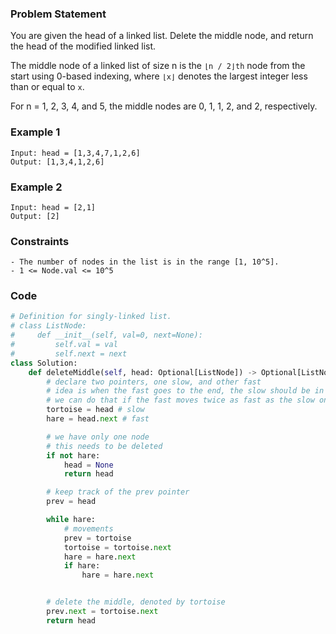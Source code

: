 ### Problem Statement

You are given the head of a linked list. Delete the middle node, and return the head of the modified linked list.

The middle node of a linked list of size n is the `⌊n / 2⌋th` node from the start using 0-based indexing, where `⌊x⌋` denotes the largest integer less than or equal to `x`.

For n = 1, 2, 3, 4, and 5, the middle nodes are 0, 1, 1, 2, and 2, respectively.

### Example 1

```
Input: head = [1,3,4,7,1,2,6]
Output: [1,3,4,1,2,6]
```

### Example 2

```
Input: head = [2,1]
Output: [2]
```

### Constraints

```
- The number of nodes in the list is in the range [1, 10^5].
- 1 <= Node.val <= 10^5
```

### Code

```python
# Definition for singly-linked list.
# class ListNode:
#     def __init__(self, val=0, next=None):
#         self.val = val
#         self.next = next
class Solution:
    def deleteMiddle(self, head: Optional[ListNode]) -> Optional[ListNode]:
        # declare two pointers, one slow, and other fast
        # idea is when the fast goes to the end, the slow should be in the middle
        # we can do that if the fast moves twice as fast as the slow one
        tortoise = head # slow
        hare = head.next # fast

        # we have only one node
        # this needs to be deleted
        if not hare:
            head = None
            return head

        # keep track of the prev pointer
        prev = head

        while hare:
            # movements
            prev = tortoise
            tortoise = tortoise.next
            hare = hare.next
            if hare:
                hare = hare.next


        # delete the middle, denoted by tortoise
        prev.next = tortoise.next
        return head


```

